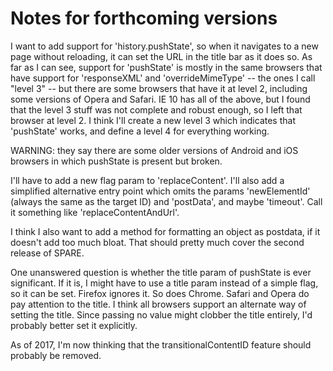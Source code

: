 # Notes for forthcoming versions

I want to add support for 'history.pushState', so when it navigates to a new
page without reloading, it can set the URL in the title bar as it does so.
As far as I can see, support for 'pushState' is mostly in the same browsers
that have support for 'responseXML' and 'overrideMimeType' -- the ones I call
"level 3" -- but there are some browsers that have it at level 2, including
some versions of Opera and Safari.  IE 10 has all of the above, but I found
that the level 3 stuff was not complete and robust enough, so I left that
browser at level 2.  I think I'll create a new level 3 which indicates that
'pushState' works, and define a level 4 for everything working.

WARNING: they say there are some older versions of Android and iOS browsers in
which pushState is present but broken.

I'll have to add a new flag param to 'replaceContent'.  I'll also add a simplified
alternative entry point which omits the params 'newElementId' (always the same as
the target ID) and 'postData', and maybe 'timeout'. Call it something like
'replaceContentAndUrl'.

I think I also want to add a method for formatting an object as postdata, if it
doesn't add too much bloat.  That should pretty much cover the second release
of SPARE.

One unanswered question is whether the title param of pushState is ever significant.
If it is, I might have to use a title param instead of a simple flag, so it can be set.
Firefox ignores it.  So does Chrome.  Safari and Opera do pay attention to the title.
I think all browsers support an alternate way of setting the title.  Since passing
no value might clobber the title entirely, I'd probably better set it explicitly.

As of 2017, I'm now thinking that the transitionalContentID feature should probably
be removed.
